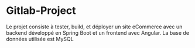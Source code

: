 # Gitlab-Project
Le projet consiste à tester, build, et déployer un site eCommerce avec un backend développé en Spring Boot et un frontend avec Angular. La base de données utilisée est MySQL
